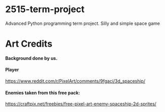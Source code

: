 # 2515-term-project
Advanced Python programming term project. Silly and simple space game


# Art Credits
#### Background done by us.

#### Player
https://www.reddit.com/r/PixelArt/comments/9fgaci/3d_spaceship/

#### Enemies taken from this free pack:
https://craftpix.net/freebies/free-pixel-art-enemy-spaceship-2d-sprites/
